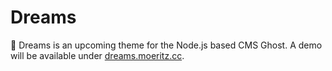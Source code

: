 # Dreams

👻 Dreams is an upcoming theme for the Node.js based CMS Ghost. A demo will be available under [dreams.moeritz.cc](https://dreams.moeritz.cc/).